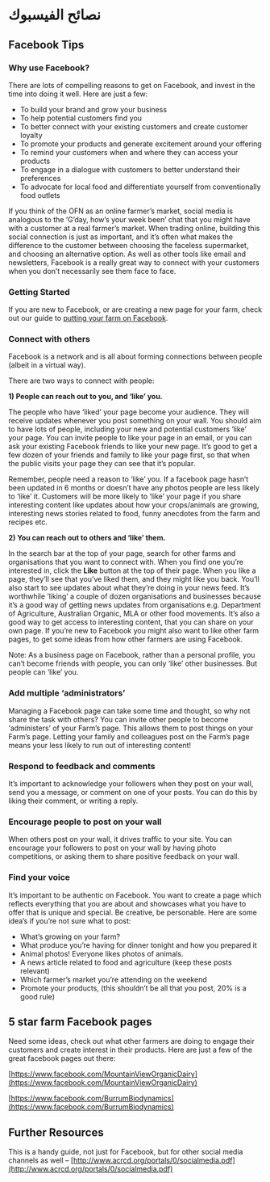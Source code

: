 # نصائح الفيسبوك

## Facebook Tips

### Why use Facebook?

There are lots of compelling reasons to get on Facebook, and invest in the time into doing it well. Here are just a few:

* To build your brand and grow your business
* To help potential customers find you
* To better connect with your existing customers and create customer loyalty
* To promote your products and generate excitement around your offering
* To remind your customers when and where they can access your products
* To engage in a dialogue with customers to better understand their preferences
* To advocate for local food and differentiate yourself from conventionally food outlets

If you think of the OFN as an online farmer’s market, social media is analogous to the ‘G’day, how’s your week been’ chat that you might have with a customer at a real farmer’s market. When trading online, building this social connection is just as important, and it’s often what makes the difference to the customer between choosing the faceless supermarket, and choosing an alternative option. As well as other tools like email and newsletters, Facebook is a really great way to connect with your customers when you don’t necessarily see them face to face.

### Getting Started

If you are new to Facebook, or are creating a new page for your farm, check out our guide to [putting your farm on Facebook](your-farm-on-facebook.md).

### Connect with others

Facebook is a network and is all about forming connections between people \(albeit in a virtual way\).

There are two ways to connect with people:

**1\) People can reach out to you, and ‘like’ you.**

The people who have ‘liked’ your page become your audience. They will receive updates whenever you post something on your wall. You should aim to have lots of people, including your new and potential customers ‘like’ your page. You can invite people to like your page in an email, or you can ask your existing Facebook friends to like your new page. It’s good to get a few dozen of your friends and family to like your page first, so that when the public visits your page they can see that it’s popular.

Remember, people need a reason to ‘like’ you. If a facebook page hasn’t been updated in 6 months or doesn’t have any photos people are less likely to ‘like’ it. Customers will be more likely to ‘like’ your page if you share interesting content like updates about how your crops/animals are growing, interesting news stories related to food, funny anecdotes from the farm and recipes etc.

**2\) You can reach out to others and ‘like’ them.**

In the search bar at the top of your page, search for other farms and organisations that you want to connect with. When you find one you’re interested in, click the **Like** button at the top of their page. When you like a page, they’ll see that you’ve liked them, and they might like you back. You’ll also start to see updates about what they’re doing in your news feed. It’s worthwhile ‘liking’ a couple of dozen organisations and businesses because it’s a good way of getting news updates from organisations e.g. Department of Agriculture, Australian Organic, MLA or other food movements. It’s also a good way to get access to interesting content, that you can share on your own page. If you’re new to Facebook you might also want to like other farm pages, to get some ideas from how other farmers are using Facebook.

Note: As a business page on Facebook, rather than a personal profile, you can’t become friends with people, you can only ‘like’ other businesses. But people can ‘like’ you.

### Add multiple ‘administrators’

Managing a Facebook page can take some time and thought, so why not share the task with others? You can invite other people to become ‘administers’ of your Farm’s page. This allows them to post things on your Farm’s page. Letting your family and colleagues post on the Farm’s page means your less likely to run out of interesting content!

### Respond to feedback and comments

It’s important to acknowledge your followers when they post on your wall, send you a message, or comment on one of your posts. You can do this by liking their comment, or writing a reply.

### Encourage people to post on your wall

When others post on your wall, it drives traffic to your site. You can encourage your followers to post on your wall by having photo competitions, or asking them to share positive feedback on your wall.

### Find your voice

It’s important to be authentic on Facebook. You want to create a page which reflects everything that you are about and showcases what you have to offer that is unique and special. Be creative, be personable. Here are some idea’s if you’re not sure what to post:

* What’s growing on your farm?
* What produce you’re having for dinner tonight and how you prepared it
* Animal photos! Everyone likes photos of animals.
* A news article related to food and agriculture \(keep these posts relevant\)
* Which farmer’s market you’re attending on the weekend
* Promote your products, \(this shouldn’t be all that you post, 20% is a good rule\)

## 5 star farm Facebook pages

Need some ideas, check out what other farmers are doing to engage their customers and create interest in their products. Here are just a few of the great facebook pages out there:

[https://www.facebook.com/MountainViewOrganicDairy](https://www.facebook.com/MountainViewOrganicDairy)

[https://www.facebook.com/BurrumBiodynamics](https://www.facebook.com/BurrumBiodynamics)

## Further Resources

This is a handy guide, not just for Facebook, but for other social media channels as well – [http://www.acrcd.org/portals/0/socialmedia.pdf](http://www.acrcd.org/portals/0/socialmedia.pdf)

